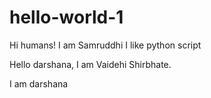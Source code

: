 # hello-world-1 


Hi humans! 
I am Samruddhi
I like python script 

Hello darshana,
I am Vaidehi Shirbhate.

I am darshana